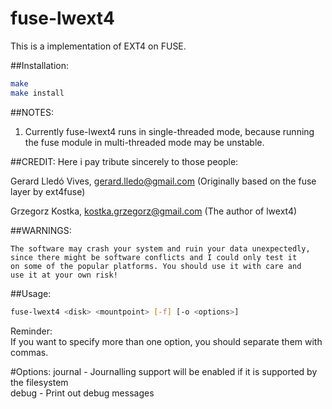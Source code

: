 fuse-lwext4
======
This is a implementation of EXT4 on FUSE.

##Installation:
```bash
make
make install
```

##NOTES:
1. Currently fuse-lwext4 runs in single-threaded mode, because running  
the fuse module in multi-threaded mode may be unstable.

##CREDIT:
Here i pay tribute sincerely to those people:

Gerard Lledó Vives, gerard.lledo@gmail.com (Originally based on the fuse layer by ext4fuse)  
  
Grzegorz Kostka, kostka.grzegorz@gmail.com (The author of lwext4)

##WARNINGS:
 
    The software may crash your system and ruin your data unexpectedly,
    since there might be software conflicts and I could only test it
    on some of the popular platforms. You should use it with care and
    use it at your own risk!

##Usage:
```bash
fuse-lwext4 <disk> <mountpoint> [-f] [-o <options>]
```
Reminder:  
If you want to specify more than one option, you should separate them with commas.

#Options:
journal - Journalling support will be enabled if it is supported by the filesystem  
debug   - Print out debug messages
